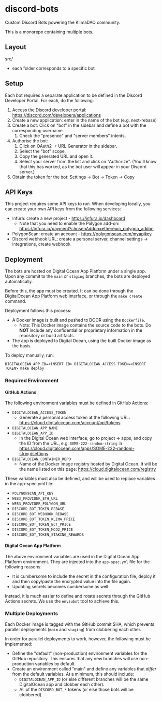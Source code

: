 # discord-bots

Custom Discord Bots powering the KlimaDAO community.

This is a monorepo containing multiple bots.

## Layout

src/

- each folder corresponds to a specific bot

## Setup

Each bot requires a separate application to be defined in the Discord Developer Portal. For each, do the following:

1. Access the Discord developer portal: <https://discord.com/developers/applications>
1. Create a new application: enter in the name of the bot (e.g. next-rebase)
1. Create a bot: Click on "bot" in the sidebar and define a bot with the corresponding username.
   1. Check the "presence" and "server members" intents.
1. Authorise the bot:
   1. Click on OAuth2 -> URL Generator in the sidebar.
   1. Select the "bot" scope.
   1. Copy the generated URL and open it.
   1. Select your server from the list and click on "Authorize". (You'll know that this has worked, as the bot user will appear in your Discord server.)
1. Obtain the token for the bot: Settings -> Bot -> Token -> Copy

## API Keys

This project requires some API keys to run. When developing locally, you can create your own API keys from the following services:

- Infura: create a new project - <https://infura.io/dashboard>
  - Note that you need to enable the Polygon add-on: <https://infura.io/payment?chosenAddon=ethereum_polygon_addon>
- PolygonScan: create an account - <https://polygonscan.com/myapikey>
- Discord webhook URL: create a personal server, channel settings -> integrations, create webhook

## Deployment

The bots are hosted on Digital Ocean App Platform under a single app. Upon any commit to the `main` or `staging` branches, the bots are deployed automatically.

Before this, the app must be created. It can be done through the DigitalOcean App Platform web interface, or through the `make create` command.

Deployment follows this process:

- A Docker image is built and pushed to DOCR using the `Dockerfile`.
  - Note: This Docker image contains the source code to the bots. Do **NOT** include any confidential or proprietary information in the repository or build artifacts.
- The app is deployed to Digital Ocean, using the built Docker image as the basis.

To deploy manually, run:

`DIGITALOCEAN_APP_ID=<INSERT ID> DIGITALOCEAN_ACCESS_TOKEN=<INSERT TOKEN> make deploy`

### Required Environment

#### GitHub Actions

The following environment variables must be defined in GitHub Actions:

- `DIGITALOCEAN_ACCESS_TOKEN`
  - Generate a personal access token at the following URL: <https://cloud.digitalocean.com/account/api/tokens>
- `DIGITALOCEAN_APP_NAME`
- `DIGITALOCEAN_APP_ID`
  - In the Digital Ocean web interface, go to project -> apps, and copy the ID from the URL, e.g. `SOME-222-random-string` in <https://cloud.digitalocean.com/apps/SOME-222-random-string/settings>
- `DIGITALOCEAN_CONTAINER_REPO`
  - Name of the Docker image registry hosted by Digital Ocean. It will be the name listed on this page: <https://cloud.digitalocean.com/registry>

These variables must also be defined, and will be used to replace variables in the app-spec.yml file:

- `POLYGONSCAN_API_KEY`
- `WEB3_PROVIDER_ETH_URL`
- `WEB3_PROVIDER_POLYGON_URL`
- `DISCORD_BOT_TOKEN_REBASE`
- `DISCORD_BOT_WEBHOOK_REBASE`
- `DISCORD_BOT_TOKEN_KLIMA_PRICE`
- `DISCORD_BOT_TOKEN_BCT_PRICE`
- `DISCORD_BOT_TOKEN_MCO2_PRICE`
- `DISCORD_BOT_TOKEN_STAKING_REWARDS`

#### Digital Ocean App Platform

The above environment variables are used in the Digital Ocean App Platform environment. They are injected into the `app-spec.yml` file for the following reasons:

- It is cumbersome to include the secret in the configuration file, deploy it and then copy/paste the encrypted value into the file again.
- Updating secrets becomes cumbersome as well.

Instead, it is much easier to define and rotate secrets through the GitHub Actions secrets. We use the `envsubst` tool to achieve this.

### Multiple Deployments

Each Docker image is tagged with the GitHub commit SHA, which prevents parallel deployments (`main` and `staging`) from clobbering each other.

In order for parallel deployments to work, however, the following must be implemented:

- Define the "default" (non-production) environment variables for the GitHub repository. This ensures that any new branches will use non-production variables by default.
- Create an environment called "main" and define any variables that _differ_ from the default variables. At a minimum, this should include:
  - `DIGITALOCEAN_APP_ID` (or else different branches will be the same DigitalOcean app and clobber each other).
  - All of the `DISCORD_BOT_*` tokens (or else those bots will be clobbered).
